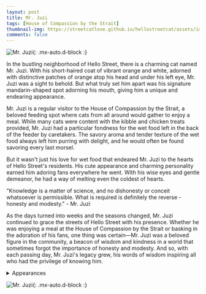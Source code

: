 ```yaml
---
layout: post
title: Mr. Juzi
tags: [House of Compassion by the Strait]
thumbnail-img: https://streetcatlove.github.io/hellostreetcat/assets/img/mr_juzi.png
comments: false
---
```


![Mr. Juzi](https://streetcatlove.github.io/hellostreetcat/assets/img/mr_juzi.png){: .mx-auto.d-block :}

In the bustling neighborhood of Hello Street, there is a charming cat named Mr. Juzi. With his short-haired coat of vibrant orange and white, adorned with distinctive patches of orange atop his head and under his left eye, Mr. Juzi was a sight to behold. But what truly set him apart was his signature mandarin-shaped spot adorning his mouth, giving him a unique and endearing appearance.

Mr. Juzi is a regular visitor to the House of Compassion by the Strait, a beloved feeding spot where cats from all around would gather to enjoy a meal. While many cats were content with the kibble and chicken treats provided, Mr. Juzi had a particular fondness for the wet food left in the back of the feeder by caretakers. The savory aroma and tender texture of the wet food always left him purring with delight, and he would often be found savoring every last morsel.

But it wasn't just his love for wet food that endeared Mr. Juzi to the hearts of Hello Street's residents. His cute appearance and charming personality earned him adoring fans everywhere he went. With his wise eyes and gentle demeanor, he had a way of melting even the coldest of hearts.

"Knowledge is a matter of science, and no dishonesty or conceit whatsoever is permissible. What is required is definitely the reverse - honesty and modesty." - Mr. Juzi

As the days turned into weeks and the seasons changed, Mr. Juzi continued to grace the streets of Hello Street with his presence. Whether he was enjoying a meal at the House of Compassion by the Strait or basking in the adoration of his fans, one thing was certain—Mr. Juzi was a beloved figure in the community, a beacon of wisdom and kindness in a world that sometimes forgot the importance of honesty and modesty. And so, with each passing day, Mr. Juzi's legacy grew, his words of wisdom inspiring all who had the privilege of knowing him.

<details>
<summary>Appearances</summary>
<ul>
	<li><a href="https://youtu.be/-ReROdVr_po?t=34201">3/26/24 21:30</a></li>
	<li><a href="https://youtu.be/yEu625WcCxU?t=32861">3/27/24 22:08</a></li>
</ul>
</details>

![Mr. Juzi](https://streetcatlove.github.io/hellostreetcat/assets/img/mr_juzi0.png){: .mx-auto.d-block :}
